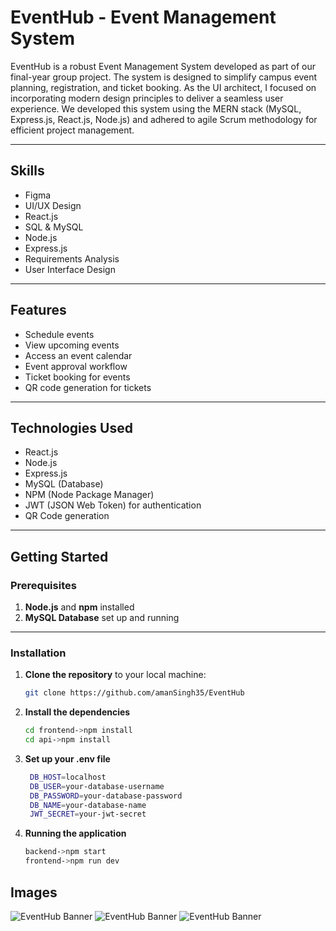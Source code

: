 # EventHub - Event Management System

EventHub is a robust Event Management System developed as part of our final-year group project. The system is designed to simplify campus event planning, registration, and ticket booking. As the UI architect, I focused on incorporating modern design principles to deliver a seamless user experience. We developed this system using the MERN stack (MySQL, Express.js, React.js, Node.js) and adhered to agile Scrum methodology for efficient project management.

---

## Skills
- Figma
- UI/UX Design
- React.js
- SQL & MySQL
- Node.js
- Express.js
- Requirements Analysis
- User Interface Design

---

## Features
- Schedule events
- View upcoming events
- Access an event calendar
- Event approval workflow
- Ticket booking for events
- QR code generation for tickets

---

## Technologies Used
- React.js
- Node.js
- Express.js
- MySQL (Database)
- NPM (Node Package Manager)
- JWT (JSON Web Token) for authentication
- QR Code generation

---

## Getting Started

### Prerequisites
1. **Node.js** and **npm** installed
2. **MySQL Database** set up and running

---

### Installation

1. **Clone the repository** to your local machine:
   ```bash
   git clone https://github.com/amanSingh35/EventHub
2. **Install the dependencies**
    ```bash
    cd frontend->npm install
    cd api->npm install
3. **Set up your .env file**
   ```bash
    DB_HOST=localhost
    DB_USER=your-database-username
    DB_PASSWORD=your-database-password
    DB_NAME=your-database-name
    JWT_SECRET=your-jwt-secret
4. **Running the application**
    ```bash
    backend->npm start
    frontend->npm run dev

## Images
![EventHub Banner](./client/public/Screenshot%20(150).png)
![EventHub Banner](./client/public/Screenshot%20(151).png)
![EventHub Banner](./client/public/Screenshot%20(154).png)